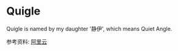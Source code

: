 # Quigle
Quigle is named by my daughter '静伊', which means Quiet Angle.


参考资料: [阿里云](https://yq.aliyun.com/articles/346407?utm_content=m_39927)
